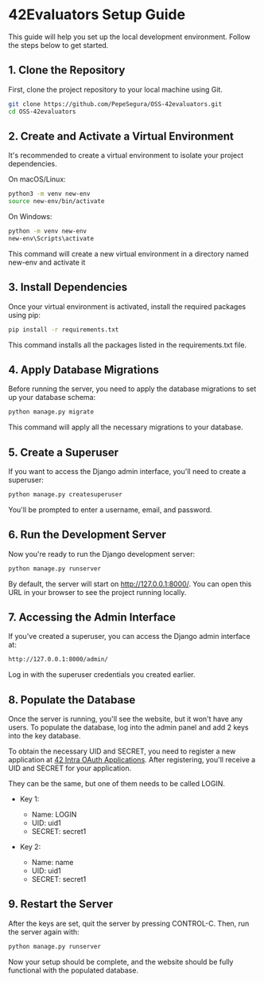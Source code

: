 # 42Evaluators Setup Guide

This guide will help you set up the local development environment. Follow the steps below to get started.

## 1. Clone the Repository

First, clone the project repository to your local machine using Git.

```bash
git clone https://github.com/PepeSegura/OSS-42evaluators.git
cd OSS-42evaluators
```

## 2. Create and Activate a Virtual Environment
It's recommended to create a virtual environment to isolate your project dependencies.

On macOS/Linux:
```bash
python3 -m venv new-env
source new-env/bin/activate
```
On Windows:
```bash
python -m venv new-env
new-env\Scripts\activate
```
This command will create a new virtual environment in a directory named new-env and activate it

## 3. Install Dependencies
Once your virtual environment is activated, install the required packages using pip:

```bash
pip install -r requirements.txt
```
This command installs all the packages listed in the requirements.txt file.

## 4. Apply Database Migrations
Before running the server, you need to apply the database migrations to set up your database schema:

```bash
python manage.py migrate
```
This command will apply all the necessary migrations to your database.

## 5. Create a Superuser
If you want to access the Django admin interface, you'll need to create a superuser:

```bash
python manage.py createsuperuser
```
You'll be prompted to enter a username, email, and password.

## 6. Run the Development Server
Now you're ready to run the Django development server:

```bash
python manage.py runserver
```
By default, the server will start on http://127.0.0.1:8000/. You can open this URL in your browser to see the project running locally.

## 7. Accessing the Admin Interface
If you've created a superuser, you can access the Django admin interface at:

```bash
http://127.0.0.1:8000/admin/
```
Log in with the superuser credentials you created earlier.

## 8. Populate the Database
Once the server is running, you'll see the website, but it won't have any users. To populate the database, log into the admin panel and add 2 keys into the key database.

To obtain the necessary UID and SECRET, you need to register a new application at [42 Intra OAuth Applications](https://profile.intra.42.fr/oauth/applications). After registering, you'll receive a UID and SECRET for your application.

They can be the same, but one of them needs to be called LOGIN.

- Key 1:
  - Name: LOGIN
  - UID: uid1
  - SECRET: secret1

- Key 2:
  - Name: name
  - UID: uid1
  - SECRET: secret1

## 9. Restart the Server
After the keys are set, quit the server by pressing CONTROL-C. Then, run the server again with:

```bash
python manage.py runserver
```
Now your setup should be complete, and the website should be fully functional with the populated database.
